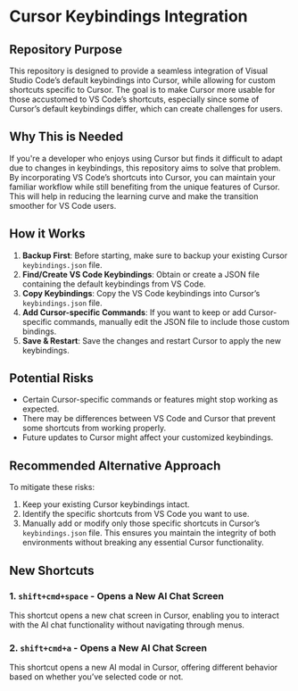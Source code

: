 
# Cursor Keybindings Integration

## Repository Purpose
This repository is designed to provide a seamless integration of Visual Studio Code’s default keybindings into Cursor, while allowing for custom shortcuts specific to Cursor. The goal is to make Cursor more usable for those accustomed to VS Code’s shortcuts, especially since some of Cursor’s default keybindings differ, which can create challenges for users.

## Why This is Needed
If you're a developer who enjoys using Cursor but finds it difficult to adapt due to changes in keybindings, this repository aims to solve that problem. By incorporating VS Code’s shortcuts into Cursor, you can maintain your familiar workflow while still benefiting from the unique features of Cursor. This will help in reducing the learning curve and make the transition smoother for VS Code users.

## How it Works
1. **Backup First**: Before starting, make sure to backup your existing Cursor `keybindings.json` file.
2. **Find/Create VS Code Keybindings**: Obtain or create a JSON file containing the default keybindings from VS Code.
3. **Copy Keybindings**: Copy the VS Code keybindings into Cursor’s `keybindings.json` file.
4. **Add Cursor-specific Commands**: If you want to keep or add Cursor-specific commands, manually edit the JSON file to include those custom bindings.
5. **Save & Restart**: Save the changes and restart Cursor to apply the new keybindings.

## Potential Risks
- Certain Cursor-specific commands or features might stop working as expected.
- There may be differences between VS Code and Cursor that prevent some shortcuts from working properly.
- Future updates to Cursor might affect your customized keybindings.

## Recommended Alternative Approach
To mitigate these risks:
1. Keep your existing Cursor keybindings intact.
2. Identify the specific shortcuts from VS Code you want to use.
3. Manually add or modify only those specific shortcuts in Cursor’s `keybindings.json` file. This ensures you maintain the integrity of both environments without breaking any essential Cursor functionality.



## New Shortcuts

### 1. `shift+cmd+space` -  Opens a New AI Chat Screen
This shortcut opens a new chat screen in Cursor, enabling you to interact with the AI chat functionality without navigating through menus.

### 2. `shift+cmd+a` -  Opens a New AI Chat Screen
This shortcut opens a new AI modal in Cursor, offering different behavior based on whether you’ve selected code or not.